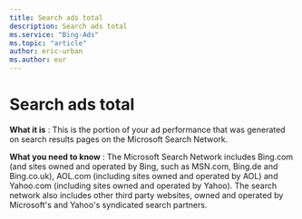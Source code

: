 ```yaml
---
title: Search ads total
description: Search ads total
ms.service: "Bing-Ads"
ms.topic: "article"
author: eric-urban
ms.author: eur
---
```


# Search ads total

**What it is** : This is the portion of your ad performance that was generated on search results pages on the Microsoft Search Network.

**What you need to know** : The Microsoft Search Network includes Bing.com (and sites owned and operated by Bing, such as MSN.com, Bing.de and Bing.co.uk), AOL.com (including sites owned and operated by AOL) and Yahoo.com (including sites owned and operated by Yahoo). The search network also includes other third party websites, owned and operated by Microsoft's and Yahoo's syndicated search partners.



